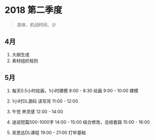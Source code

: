# 2018 第二季度
> 具体、机动时间、少
## 4月
1. 大纲生成
2. 素材组织规则


## 5月
1. 每天0.5小时绘画，1小时建模
8:00 - 8:30 绘画
9:00 - 10:00 建模

2. 1小时DL源码 读写背
11:00 - 12:00

3. 午觉 养灵感
12:00 - 14:00

4. 迷说短篇500-1000字
14:00 - 15:00
结合修改，总结套路
15:00 - 16:00

5. 吴恩达DL课程
19:00 - 21:00
打牢基础
